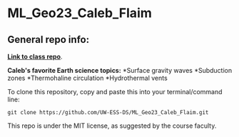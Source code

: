 # ML_Geo23_Caleb_Flaim
## General repo info:
[**Link to class repo**](https://github.com/UW-ESS-DS/MLGeo-2023).


**Caleb's favorite Earth science topics:**
  *Surface gravity waves
  *Subduction zones
  *Thermohaline circulation
  *Hydrothermal vents

To clone this repository, copy and paste this into your terminal/command line:

```
git clone https://github.com/UW-ESS-DS/ML_Geo23_Caleb_Flaim.git
```

This repo is under the MIT license, as suggested by the course faculty. 
